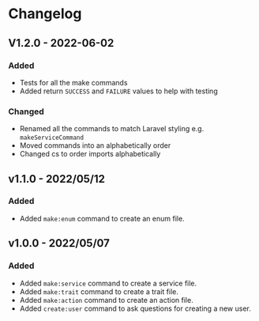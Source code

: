 # Changelog

## V1.2.0 - 2022-06-02

### Added

- Tests for all the make commands
- Added return `SUCCESS` and `FAILURE` values to help with testing

### Changed

- Renamed all the commands to match Laravel styling e.g. `makeServiceCommand`
- Moved commands into an alphabetically order
- Changed cs to order imports alphabetically

## v1.1.0 - 2022/05/12

### Added

- Added `make:enum` command to create an enum file.

## v1.0.0 - 2022/05/07

### Added

- Added `make:service` command to create a service file.
- Added `make:trait` command to create a trait file.
- Added `make:action` command to create an action file.
- Added `create:user` command to ask questions for creating a new user.
